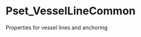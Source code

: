 # Pset_VesselLineCommon

Properties for vessel lines and anchoring
<!-- end of short definition -->


